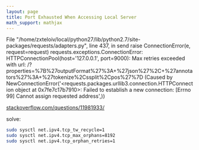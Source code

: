 ```yaml
---
layout: page
title: Port Exhausted When Accessing Local Server
math_support: mathjax
---
```



File "/home/zxteloiv/local/python27/lib/python2.7/site-packages/requests/adapters.py", line 437, in send
          raise ConnectionError(e, request=request)
        requests.exceptions.ConnectionError: HTTPConnectionPool(host='127.0.0.1', port=9000): Max retries exceeded with url: /?properties=%7B%27outputFormat%27%3A+%27json%27%2C+%27annotators%27%3A+%27tokenize%2Cssplit%2Cpos%27%7D (Caused by NewConnectionError('<requests.packages.urllib3.connection.HTTPConnection object at 0x7fe7c17b7910>: Failed to establish a new connection: [Errno 99] Cannot assign requested address',))

[stackoverflow.com/questions/11981933/](http://stackoverflow.com/questions/11981933/python-urllib2-cannot-assign-requested-address)

solve:
~~~bash
sudo sysctl net.ipv4.tcp_tw_recycle=1
sudo sysctl net.ipv4.tcp_max_orphans=8192
sudo sysctl net.ipv4.tcp_orphan_retries=1
~~~


